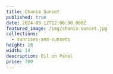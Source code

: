```yaml
---
title: Chania Sunset
published: true
date: 2024-09-12T12:06:00.000Z
featured_image: /img/chania-sunset.jpg
collections:
  - sunrises-and-sunsets
height: 18
width: 14
description: Oil on Panel
price: 700
---
```

